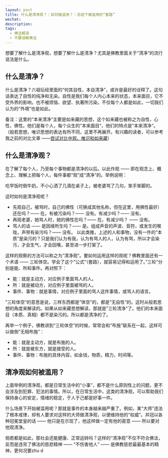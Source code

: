 ```yaml
---
layout: post
title: 什么是清净观？｜如何被滥用？｜总结下被滥用的“套路”
wechat: 
description: 
tags:
  - 佛法解读
  - 不要误解佛法
---
```

想要了解什么是清净观，想要了解什么是清净？尤其是佛教里面关于“清净”的流行说法是什么。
## 什么是清净？

什么是清净？六祖坛经里面的“何其自性，本自清净”，或许是最好的诠释了。这句话表达了自性的纯净和无染。自性是我们每个人内心本来的状态，本来面目，它不受外界的影响，也不被烦恼、欲望、执著所污染。不仅每个人都是如此，一切我们认为的“外境”也是如此。

备注：这里的“本来清净”主要是如来藏的思想，这个如来藏也被称之为自性，心性，佛性。他们是每个人，每个众生的”本来面目“，他们的特点是”本来清净“。（般若思想，唯识思想的表达有所不同，这里不再展开。有兴趣的读者，可以参考我之前的对比文章 ——[尝试对比中观、唯识和如来藏](https://mp.weixin.qq.com/s/n1RfPHv65iJtp1WmARvSNQ)）

## 什么是清净观？

在了解了每个人，乃至每个事物都是清净的以后。以此作观 —— 即在观念上、概念上、理解上把每个人，每件事都“观”成“清净”的。举例说明：

吃早饭时倒牛奶，不小心洒了几滴在桌子上，被老婆骂了几句，笨手笨脚的。

这时如何是清净观呢？

* 先观自己，被骂时，自己的佛性（可换成其他名称，但在这里，用佛性最好）还在吗？—— 在。有被污染吗？—— 没有。有减少吗？—— 没有。
* 再观老婆，她骂人时，她的佛性在吗？—— 在。有减少吗？ —— 没有。
* 骂人的话 —— 是因缘所生吗？—— 是。组成声音的声波、音符，或发生的喉咙，声带有染污吗？—— 没有。
以此类推，上述的人和事物，没有一件的“本质”是染污的？只是我们认为有我，认为有骂人的人，认为有骂，所以才会染污，才会生气，才会回嘴，甚至进一步打架了。

这样的观察的方法可以称之为”清净观“。要如何运用这样的观呢？佛教里面还有一个术语 —— 三轮体空。学会了这个”公式“（套路），就容易记得和运用了。”三轮“分别是能、所和事件。再对照下：

* 能：就是主动方，对应例子里面骂人的人。
* 所：就是被动方，对应例子里面被骂的人。
* 事件、事物：就是事情，对应例子里面的骂人这件事情，或骂人的语言。

”三轮体空“的意思是说，三样东西都是”体空“的，都是”无自性“的。这时从般若思想的角度来解读的。如果从如来藏思想解读，那就是”三轮清净“了。他们的本来面目（本质、真相）都不是染污的。所以都是清净的了。

再举一个例子，佛教讲到“三轮体空”的时候，常常会和“布施”联系在一起，这样可以做倒“无相布施”：
* 能：就是主动方，就是布施的人。
* 所：就是被东方，就是接受的人。
* 事件、事物：布施的具体内容，如金钱，物质，精力，时间等。

## 清净观如何被滥用？

上面举例的清净观，都是日常生活中的“小事”，都不是什么原则性上的问题，更不会涉及到犯罪、犯法的事情。所以，在日常生活中，这类的清净观，可以帮助我们保持身心的安定，情绪的稳定，于人于己都是好事一件。

什么场景下开始被滥用呢？那就是事件的本身越来越严重了。例如，某“大师”违法了根本戒律，却有人要求对这样的大师做清净观，以便维持他的“权威”。并冠以各种冠冕堂皇的话 —— 他只是在示现了，他这样做一定有他的密意 —— 所以要对他观清净。

倘若都是如此，那社会还能健康、正常运转吗？这样的“清净观”不仅不符合佛法，反而是违背了佛法的慈悲精神 —— “不伤害他人” —— 是佛教慈悲最最基本的精神，更何况要zhu d